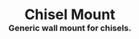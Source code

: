 <!-- 2025-07-07 -->

<h1 align="center">
  Chisel Mount
  <br>
  <sup><sub><sup>Generic wall mount for chisels.<sup></sub>
</h1>
